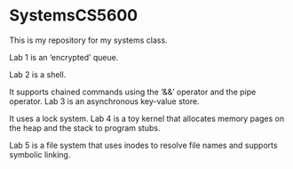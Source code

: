 # SystemsCS5600
This is my repository for my systems class.

Lab 1 is an ‘encrypted’ queue.

Lab 2 is a shell.

It supports chained commands using the ‘&&’ operator and the pipe operator.
Lab 3 is an asynchronous key-value store.

It uses a lock system.
Lab 4 is a toy kernel that allocates memory pages on the heap and the stack to program stubs.

Lab 5 is a file system that uses inodes to resolve file names and supports symbolic linking.
